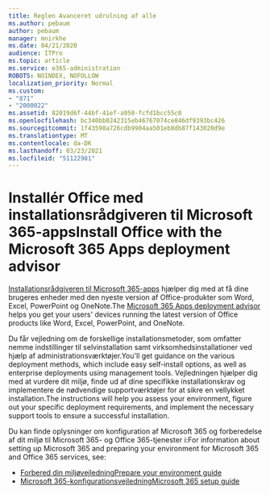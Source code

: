 ```yaml
---
title: Reglen Avanceret udrulning af alle
ms.author: pebaum
author: pebaum
manager: mnirkhe
ms.date: 04/21/2020
audience: ITPro
ms.topic: article
ms.service: o365-administration
ROBOTS: NOINDEX, NOFOLLOW
localization_priority: Normal
ms.custom:
- "871"
- "2000022"
ms.assetid: 82019d6f-44bf-41ef-a950-fcfd1bcc55c0
ms.openlocfilehash: bc340bb0242315eb46767074ce846df9393bc426
ms.sourcegitcommit: 1f43598a726cdb9904aa501eb8db87f143020d9e
ms.translationtype: MT
ms.contentlocale: da-DK
ms.lasthandoff: 03/23/2021
ms.locfileid: "51122981"
---
```

# <a name="install-office-with-the-microsoft-365-apps-deployment-advisor"></a><span data-ttu-id="215f2-102">Installér Office med installationsrådgiveren til Microsoft 365-apps</span><span class="sxs-lookup"><span data-stu-id="215f2-102">Install Office with the Microsoft 365 Apps deployment advisor</span></span>

<span data-ttu-id="215f2-103">[Installationsrådgiveren til Microsoft 365-apps](https://go.microsoft.com/fwlink/?linkid=2145748) hjælper dig med at få dine brugeres enheder med den nyeste version af Office-produkter som Word, Excel, PowerPoint og OneNote.</span><span class="sxs-lookup"><span data-stu-id="215f2-103">The [Microsoft 365 Apps deployment advisor](https://go.microsoft.com/fwlink/?linkid=2145748) helps you get your users' devices running the latest version of Office products like Word, Excel, PowerPoint, and OneNote.</span></span>
  
<span data-ttu-id="215f2-104">Du får vejledning om de forskellige installationsmetoder, som omfatter nemme indstillinger til selvinstallation samt virksomhedsinstallationer ved hjælp af administrationsværktøjer.</span><span class="sxs-lookup"><span data-stu-id="215f2-104">You'll get guidance on the various deployment methods, which include easy self-install options, as well as enterprise deployments using management tools.</span></span> <span data-ttu-id="215f2-105">Vejledningen hjælper dig med at vurdere dit miljø, finde ud af dine specifikke installationskrav og implementere de nødvendige supportværktøjer for at sikre en vellykket installation.</span><span class="sxs-lookup"><span data-stu-id="215f2-105">The instructions will help you assess your environment, figure out your specific deployment requirements, and implement the necessary support tools to ensure a successful installation.</span></span>
  
<span data-ttu-id="215f2-106">Du kan finde oplysninger om konfiguration af Microsoft 365 og forberedelse af dit miljø til Microsoft 365- og Office 365-tjenester i:</span><span class="sxs-lookup"><span data-stu-id="215f2-106">For information about setting up Microsoft 365 and preparing your environment for Microsoft 365 and Office 365 services, see:</span></span>

- [<span data-ttu-id="215f2-107">Forbered din miljøvejledning</span><span class="sxs-lookup"><span data-stu-id="215f2-107">Prepare your environment guide</span></span>](https://go.microsoft.com/fwlink/?linkid=2005213)
- [<span data-ttu-id="215f2-108">Microsoft 365-konfigurationsvejledning</span><span class="sxs-lookup"><span data-stu-id="215f2-108">Microsoft 365 setup guide</span></span>](https://go.microsoft.com/fwlink/?linkid=2072646)
